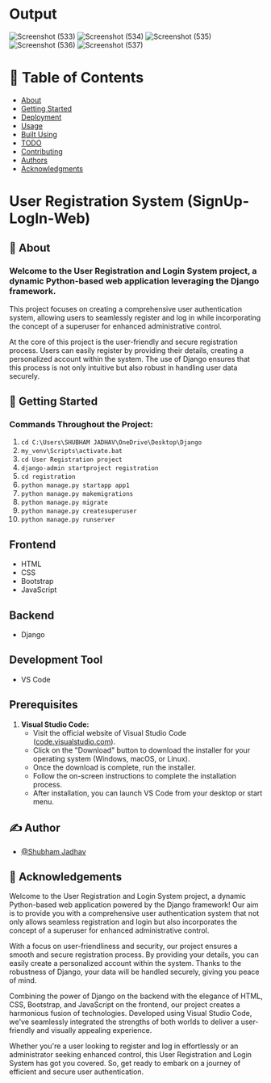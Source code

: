 # Output
![Screenshot (533)](https://github.com/shubhamj-26/SignUp-LogIn-Web/assets/129495808/67f94ecc-7753-4849-b967-10af7a493b0b)
![Screenshot (534)](https://github.com/shubhamj-26/SignUp-LogIn-Web/assets/129495808/e6e0f47d-66d8-4bb3-a81d-f7ed71e607bf)
![Screenshot (535)](https://github.com/shubhamj-26/SignUp-LogIn-Web/assets/129495808/604b46eb-948b-4c07-86a8-debf7665c0a3)
![Screenshot (536)](https://github.com/shubhamj-26/SignUp-LogIn-Web/assets/129495808/2f68f97f-7fa8-438b-8da1-31b96cd423f8)
![Screenshot (537)](https://github.com/shubhamj-26/SignUp-LogIn-Web/assets/129495808/14978456-51b5-4f36-a7b4-2d0adc206ad0)


# 📝 Table of Contents
- [About](#about)
- [Getting Started](#getting_started)
- [Deployment](#deployment)
- [Usage](#usage)
- [Built Using](#built_using)
- [TODO](../TODO.md)
- [Contributing](../CONTRIBUTING.md)
- [Authors](#authors)
- [Acknowledgments](#acknowledgement)

# User Registration System (SignUp-LogIn-Web)

## 🧐 About <a name="about"></a>

### Welcome to the User Registration and Login System project, a dynamic Python-based web application leveraging the Django framework. 

This project focuses on creating a comprehensive user authentication system, allowing users to seamlessly register and log in while incorporating the concept of a superuser for enhanced administrative control.

At the core of this project is the user-friendly and secure registration process. Users can easily register by providing their details, creating a personalized account within the system. The use of Django ensures that this process is not only intuitive but also robust in handling user data securely.

## 🏁 Getting Started <a name="getting_started"></a>

### Commands Throughout the Project:

1. `cd C:\Users\SHUBHAM JADHAV\OneDrive\Desktop\Django`
2. `my_venv\Scripts\activate.bat`
3. `cd User Registration project`
4. `django-admin startproject registration`
5. `cd registration`
6. `python manage.py startapp app1`
7. `python manage.py makemigrations`
8. `python manage.py migrate`
9. `python manage.py createsuperuser`
10. `python manage.py runserver`

## Frontend
- HTML
- CSS
- Bootstrap
- JavaScript

## Backend
- Django

## Development Tool
- VS Code

## Prerequisites

1. **Visual Studio Code:**
   - Visit the official website of Visual Studio Code ([code.visualstudio.com](https://code.visualstudio.com/)).
   - Click on the "Download" button to download the installer for your operating system (Windows, macOS, or Linux).
   - Once the download is complete, run the installer.
   - Follow the on-screen instructions to complete the installation process.
   - After installation, you can launch VS Code from your desktop or start menu.

## ✍️ Author <a name="author"></a>

- [@Shubham Jadhav](https://github.com/shubhamj-26)

## 🎉 Acknowledgements <a name="acknowledgement"></a>

Welcome to the User Registration and Login System project, a dynamic Python-based web application powered by the Django framework! Our aim is to provide you with a comprehensive user authentication system that not only allows seamless registration and login but also incorporates the concept of a superuser for enhanced administrative control.

With a focus on user-friendliness and security, our project ensures a smooth and secure registration process. By providing your details, you can easily create a personalized account within the system. Thanks to the robustness of Django, your data will be handled securely, giving you peace of mind.

Combining the power of Django on the backend with the elegance of HTML, CSS, Bootstrap, and JavaScript on the frontend, our project creates a harmonious fusion of technologies. Developed using Visual Studio Code, we've seamlessly integrated the strengths of both worlds to deliver a user-friendly and visually appealing experience.

Whether you're a user looking to register and log in effortlessly or an administrator seeking enhanced control, this User Registration and Login System has got you covered. So, get ready to embark on a journey of efficient and secure user authentication.

